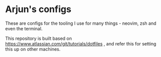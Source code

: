 # Arjun's configs

These are configs for the tooling I use for many things - neovim, zsh and even the terminal.

This repository is built based on https://www.atlassian.com/git/tutorials/dotfiles , and refer this for setting this up on other machines.
